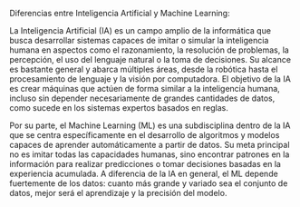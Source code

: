 Diferencias entre Inteligencia Artificial y Machine Learning:

La Inteligencia Artificial (IA) es un campo amplio de la informática que busca desarrollar sistemas capaces de imitar o simular la inteligencia humana en aspectos como el razonamiento, la resolución de problemas, la percepción, el uso del lenguaje natural o la toma de decisiones. Su alcance es bastante general y abarca múltiples áreas, desde la robótica hasta el procesamiento de lenguaje y la visión por computadora. El objetivo de la IA es crear máquinas que actúen de forma similar a la inteligencia humana, incluso sin depender necesariamente de grandes cantidades de datos, como sucede en los sistemas expertos basados en reglas.

Por su parte, el Machine Learning (ML) es una subdisciplina dentro de la IA que se centra específicamente en el desarrollo de algoritmos y modelos capaces de aprender automáticamente a partir de datos. Su meta principal no es imitar todas las capacidades humanas, sino encontrar patrones en la información para realizar predicciones o tomar decisiones basadas en la experiencia acumulada. A diferencia de la IA en general, el ML depende fuertemente de los datos: cuanto más grande y variado sea el conjunto de datos, mejor será el aprendizaje y la precisión del modelo.